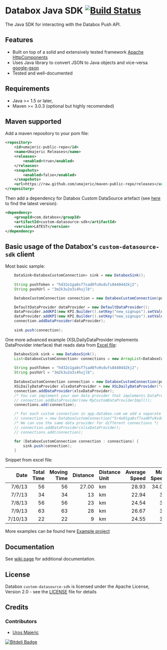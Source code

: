 # Databox Java SDK [![Build Status](https://travis-ci.org/umajeric/databox-java-sdk.png?branch=master)](https://travis-ci.org/umajeric/databox-java-sdk)

The Java SDK for interacting with the Databox Push API.

## Features

* Built on top of a solid and extensively tested framework [Apache HttpComponents](http://hc.apache.org/)
* Uses Java library to convert JSON to Java objects and vice-versa [google-gson](https://code.google.com/p/google-gson)
* Tested and well-documented

## Requirements

* Java >= 1.5 or later,
* Maven >= 3.0.3 (optional but highly recomended)

## Maven supported

Add a maven repository to your pom file:
```xml
<repository>
	<id>umajeric-public-repo</id>
	<name>Umajeric Releases</name>
	<releases>
		<enabled>true</enabled>
	</releases>
	<snapshots>
		<enabled>false</enabled>
	</snapshots>
	<url>https://raw.github.com/umajeric/maven-public-repo/releases</url>
</repository>
```

Then add a dependency for Databox Custom DataSource artefact (see [here](https://github.com/umajeric/maven-public-repo/tree/releases/com/databox/custom-datasource-sdk) to find the latest version):
```xml
<dependency>
	<groupId>com.databox</groupId>
	<artifactId>custom-datasource-sdk</artifactId>
	<version>LATEST</version>
</dependency>
```

## Basic usage of the Databox's `custom-datasource-sdk` client

Most basic sample:

```java
	DataSink<DataboxCustomConnection> sink = new DataboxSink();
	
	String pushToken = "hd32o1ga8sf7sad0fu9sdufs8440442kj2";
	String pushUrl = "3m2k3u2o3i4hujlb";

	DataboxCustomConnection connection = new DataboxCustomConnection(pushToken, pushUrl);

	DefaultDataProvider dataProvider = new DefaultDataProvider();
	dataProvider.addKPI(new KPI.Builder().setKey("new_signups").setValue(234D).build());
	dataProvider.addKPI(new KPI.Builder().setKey("new_signups").setValue(234D).build());
	connection.addDataProvider(dataProvider);
	
	sink.push(connection);
```

One more advanced example (XSLDailyDataProvider implements DataProvider interface) that reads data from [Excel file](https://github.com/umajeric/databox-java-sdk/blob/master/sample/src/main/resources/cycling.xlsx):

```java
	DataboxSink sink = new DataboxSink();
	List<DataboxCustomConnection> connections = new ArrayList<DataboxCustomConnection>();
	
	String pushToken = "hd32o1ga8sf7sad0fu9sdufs8440442kj2";
	String pushUrl = "3m2k3u2o3i4hujlb";
	
	DataboxCustomConnection connection = new DataboxCustomConnection(pushToken, pushUrl);
	XSLDailyDataProvider xlsxDataProvider = new XSLDailyDataProvider("cycling.xlsx");
	connection.addDataProvider(xlsxDataProvider);
	/* You can implement your own data provider that implements DataProvider interface */
	// connection.addDataProvider(new MyCustomDataProviderImpl());
	connections.add(connection);

	/* For each custom connection in app.databox.com we add a separate connection to the sink (each uses a different API Key and URL postfix) */
	// connection = new DataboxCustomConnection("5r4w91ga8sf7sad0fu9sdufs844044", "923noien28dnkj23");
	/* We can use the same data provider for different connections */
	// connection.addDataProvider(xlsxDataProvider);
	// connections.add(connection);

	for (DataboxCustomConnection connection : connections) {
		sink.push(connection);
	}

```

Snippet from excel file:

|Date	|Total Time	|Moving Time	|Distance	|Distance Unit	|Average Speed	|Max Speed	|Speed Unit|
| -------:| ------:| ------:| ------:|:------ | ------:| ------:|:------|
|7/6/13		| 56	| 56	| 27.00	| km	| 28.93	| 34.00	| km/h |
|7/7/13		| 34	| 34	| 13	| km	| 22.94	| 30	| km/h |
|7/8/13		| 56	| 56	| 23	| km	| 24.54	| 38	| km/h |
|7/9/13		| 63	| 63	| 28	| km	| 26.67	| 35	| km/h |
|7/10/13	| 22	| 22	| 9	| km	| 24.55	| 35	| km/h |



More examples can be found here [Example project](https://github.com/umajeric/databox-java-sdk/tree/master/sample)

## Documentation

See [wiki page](https://github.com/umajeric/databox-java-sdk/wiki) for additional documentation. 

## License

Databox `custom-datasource-sdk` is licensed under the Apache License, Version 2.0 - see the [LICENSE](http://www.apache.org/licenses/LICENSE-2.0) file for details

## Credits

### Contributors

- [Uros Majeric](http://github.com/umajeric) 


[![Bitdeli Badge](https://d2weczhvl823v0.cloudfront.net/umajeric/databox-java-sdk/trend.png)](https://bitdeli.com/free "Bitdeli Badge")
